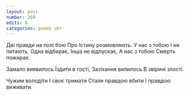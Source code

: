 ```yaml
---
layout: post
number: 269
edits: 8
categories: poems ukr
---
```


Дві правди на полі бою
Про Істину розмовляють.
У нас з тобою
І не питають.
Одна відбирає,
Інша не відпускає,
А нас з тобою
Смерть пожирає.

Замало виявилось 
Їздити в гості,
Зазіхання вилилось
В звірині злості.

Чужим володіти
І своє тримати
Стали  правдою вбити
І правдою виживати.
